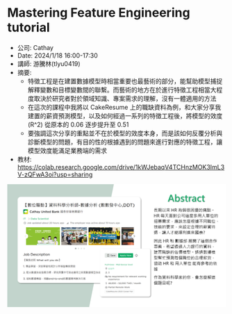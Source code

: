 # Mastering Feature Engineering tutorial

- 公司: Cathay
- Date: 2024/1/18 16:00-17:30  
- 講師: 游騰林(tlyu0419)
- 摘要: 
    - 特徵工程是在建置數據模型時相當重要也最藝術的部分，能幫助模型捕捉解釋變數和目標變數間的聯繫。而藝術的地方在於進行特徵工程相當大程度取決於研究者對於領域知識、專案需求的理解，沒有一體適用的方法
    - 在這次的課程中我將以 CakeResume 上的職缺資料為例，和大家分享我建置的薪資預測模型，以及如何經過一系列的特徵工程後，將模型的效度(R^2) 從原本的 0.06 逐步提升至 0.51
    - 要強調這次分享的重點並不在於模型的效度本身，而是該如何反覆分析與診斷模型的問題，有目的性的根據遇到的問題來進行對應的特徵工程，讓模型效度能滿足業務端的需求
- 教材: https://colab.research.google.com/drive/1kWJebaqV4TCHnzMOK3ImL3V-zQFwA3oi?usp=sharing

![152053.png](./images/152053.png)
